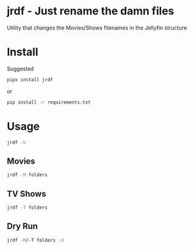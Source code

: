 # jrdf - Just rename the damn files

Utility that changes the Movies/Shows filenames in the Jellyfin structure

# Install

Suggested

```bash
pipx install jrdf
```
or

```bash
pip install -r requirements.txt
```

# Usage

```bash
jrdf -h
````

## Movies

```bash
jrdf -M folders
```

## TV Shows

```bash
jrdf -T folders
```

## Dry Run

```bash
jrdf -M/-T folders -d
```
